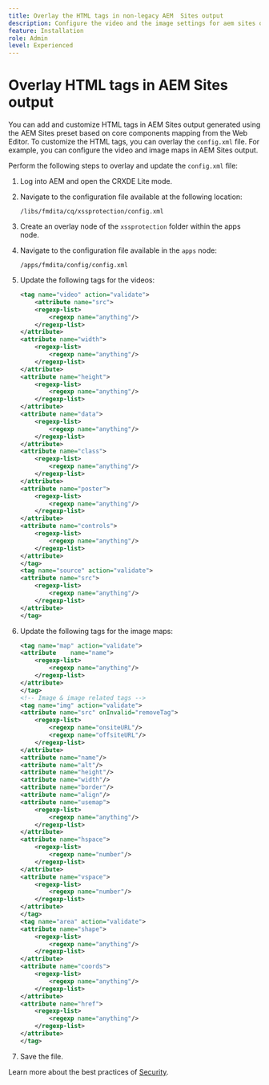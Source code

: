 ```yaml
---
title: Overlay the HTML tags in non-legacy AEM  Sites output
description: Configure the video and the image settings for aem sites output based on core components mapping
feature: Installation
role: Admin
level: Experienced
---
```


# Overlay HTML tags in AEM Sites output 

You can add and customize HTML tags in AEM Sites output generated using the AEM Sites preset based on core components mapping from the Web Editor. To customize the HTML tags, you can overlay the `config.xml` file. For example, you can configure the video and image maps in AEM Sites output.

Perform the following steps to overlay and update the `config.xml` file:

1. Log into AEM and open the CRXDE Lite mode.

1. Navigate to the configuration file available at the following location:

    `/libs/fmdita/cq/xssprotection/config.xml`

1. Create an overlay node of the `xssprotection` folder within the apps node.

1. Navigate to the configuration file available in the `apps` node:

    `/apps/fmdita/config/config.xml`

1.  Update the following tags for the videos:
  
	```XML
    <tag name="video" action="validate">
	    <attribute name="src">
		<regexp-list>
			<regexp name="anything"/>
		</regexp-list>
	</attribute>
	<attribute name="width">
		<regexp-list>
			<regexp name="anything"/>
		</regexp-list>
	</attribute>
	<attribute name="height">
		<regexp-list>
			<regexp name="anything"/>
		</regexp-list>
	</attribute>
	<attribute name="data">
		<regexp-list>
			<regexp name="anything"/>
		</regexp-list>
	</attribute>
	<attribute name="class">
		<regexp-list>
			<regexp name="anything"/>
		</regexp-list>
	</attribute>
	<attribute name="poster">
		<regexp-list>
			<regexp name="anything"/>
		</regexp-list>
	</attribute>
	<attribute name="controls">
		<regexp-list>
			<regexp name="anything"/>
		</regexp-list>
	</attribute>
    </tag>
    <tag name="source" action="validate">
	<attribute name="src">
		<regexp-list>
			<regexp name="anything"/>
		</regexp-list>
	</attribute>
    </tag>

    ```

1. Update the following tags for the image maps: 

	```XML
	<tag name="map" action="validate">
	<attribute    name="name">
		<regexp-list>
			<regexp name="anything"/>
		</regexp-list>
	</attribute>
    </tag>
    <!-- Image & image related tags -->
    <tag name="img" action="validate">
	<attribute name="src" onInvalid="removeTag">
		<regexp-list>
			<regexp name="onsiteURL"/>
			<regexp name="offsiteURL"/>
		</regexp-list>
	</attribute>
	<attribute name="name"/>
	<attribute name="alt"/>
	<attribute name="height"/>
	<attribute name="width"/>
	<attribute name="border"/>
	<attribute name="align"/>
	<attribute name="usemap">
		<regexp-list>
			<regexp name="anything"/>
		</regexp-list>
	</attribute>
	<attribute name="hspace">
		<regexp-list>
			<regexp name="number"/>
		</regexp-list>
	</attribute>
	<attribute name="vspace">
		<regexp-list>
			<regexp name="number"/>
		</regexp-list>
	</attribute>
    </tag>
    <tag name="area" action="validate">
	<attribute name="shape">
		<regexp-list>
			<regexp name="anything"/>
		</regexp-list>
	</attribute>
	<attribute name="coords">
		<regexp-list>
			<regexp name="anything"/>
		</regexp-list>
	</attribute>
	<attribute name="href">
		<regexp-list>
			<regexp name="anything"/>
		</regexp-list>
	</attribute>
   </tag>    
   ```

1. Save the file.

Learn more about the best practices of [Security](https://experienceleague.adobe.com/en/docs/experience-manager-65/content/implementing/developing/introduction/security). 